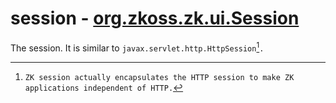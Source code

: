 # session - [org.zkoss.zk.ui.Session](https://www.zkoss.org/javadoc/latest/zk/org/zkoss/zk/ui/Session.html)

The session. It is similar to `javax.servlet.http.HttpSession`[^1]`.`




[^1]: `ZK session actually encapsulates the HTTP session to make ZK applications independent of HTTP.`
